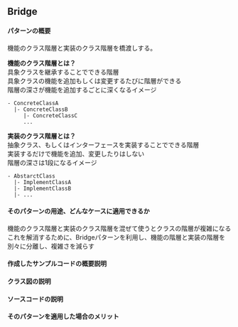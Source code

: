 ## Bridge

#### パターンの概要
機能のクラス階層と実装のクラス階層を橋渡しする。  

**機能のクラス階層とは？**  
具象クラスを継承することでできる階層  
具象クラスの機能を追加もしくは変更するたびに階層ができる  
階層の深さが機能を追加するごとに深くなるイメージ
```
- ConcreteClassA
  |- ConcreteClassB
     |- ConcreteClassC
     ...
```

**実装のクラス階層とは？**  
抽象クラス、もしくはインターフェースを実装することでできる階層  
実装するだけで機能を追加、変更したりはしない  
階層の深さは1段になるイメージ
```
- AbstarctClass
  |- ImplementClassA
  |- ImplementClassB
  |- ...
```


#### そのパターンの用途、どんなケースに適用できるか
機能のクラス階層と実装のクラス階層を混ぜて使うとクラスの階層が複雑になる  
これを解消するために、Bridgeパターンを利用し、機能の階層と実装の階層を別々に分離し、複雑さを減らす



#### 作成したサンプルコードの概要説明

#### クラス図の説明

#### ソースコードの説明

#### そのパターンを適用した場合のメリット
